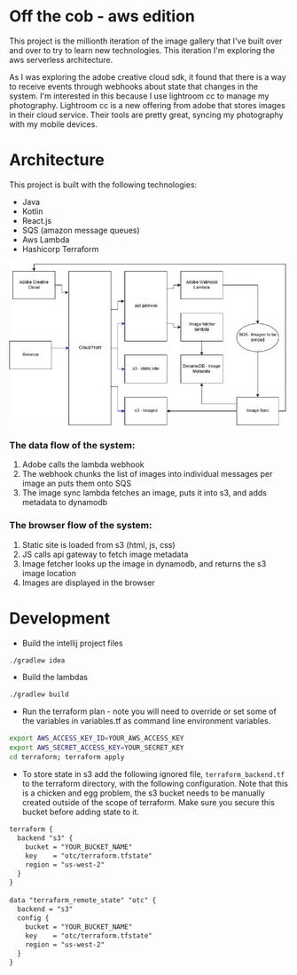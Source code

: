 Off the cob - aws edition
=============
This project is the millionth iteration of the image gallery that I've
built over and over to try to learn new technologies. This
iteration I'm exploring the aws serverless architecture.

As I was exploring the adobe creative cloud sdk, it found that there is
a way to receive events through webhooks about state that 
changes in the system. I'm interested in this because I use lightroom cc to 
manage my photography. Lightroom cc is a new offering from adobe that stores
images in their cloud service. Their tools are pretty great, syncing my photography
with my mobile devices.

# Architecture
This project is built with the following technologies:
* Java
* Kotlin
* React.js
* SQS (amazon message queues)
* Aws Lambda
* Hashicorp Terraform

![architecture](architecture.png)

### The data flow of the system:
1. Adobe calls the lambda webhook
1. The webhook chunks the list of images into individual messages per image an puts them onto SQS
1. The image sync lambda fetches an image, puts it into s3, and adds metadata to dynamodb

### The browser flow of the system:
1. Static site is loaded from s3 (html, js, css)
1. JS calls api gateway to fetch image metadata
1. Image fetcher looks up the image in dynamodb, and returns the s3 image location
1. Images are displayed in the browser

# Development
* Build the intellij project files
```bash
./gradlew idea
```

* Build the lambdas
```bash
./gradlew build
```

* Run the terraform plan - note you will need to override or set some of the variables
in variables.tf as command line environment variables. 
```bash
export AWS_ACCESS_KEY_ID=YOUR_AWS_ACCESS_KEY
export AWS_SECRET_ACCESS_KEY=YOUR_SECRET_KEY
cd terraform; terraform apply
```

* To store state in s3 add the following ignored file, `terraform_backend.tf` to the terraform directory,
with the following configuration. Note that this is a chicken and egg problem, the s3 bucket needs
to be manually created outside of the scope of terraform. Make sure you secure this bucket before
adding state to it.
```
terraform {
  backend "s3" {
    bucket = "YOUR_BUCKET_NAME"
    key    = "otc/terraform.tfstate"
    region = "us-west-2"
  }
}

data "terraform_remote_state" "otc" {
  backend = "s3"
  config {
    bucket = "YOUR_BUCKET_NAME"
    key    = "otc/terraform.tfstate"
    region = "us-west-2"
  }
}
```